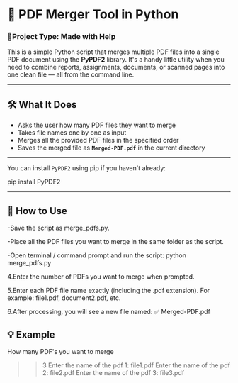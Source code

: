 # 📎 PDF Merger Tool in Python

### 🤝Project Type: Made with Help

This is a simple Python script that merges multiple PDF files into a single PDF document using the **PyPDF2** library. It's a handy little utility when you need to combine reports, assignments, documents, or scanned pages into one clean file — all from the command line.

---

## 🛠️ What It Does

- Asks the user how many PDF files they want to merge  
- Takes file names one by one as input  
- Merges all the provided PDF files in the specified order  
- Saves the merged file as **`Merged-PDF.pdf`** in the current directory  

---

You can install `PyPDF2` using pip if you haven't already:

pip install PyPDF2

---  

##  🚀 How to Use
-Save the script as merge_pdfs.py.

-Place all the PDF files you want to merge in the same folder as the script.

-Open terminal / command prompt and run the script:
python merge_pdfs.py

4.Enter the number of PDFs you want to merge when prompted.

5.Enter each PDF file name exactly (including the .pdf extension).
For example: file1.pdf, document2.pdf, etc.

6.After processing, you will see a new file named:
✅ Merged-PDF.pdf


## 💡 Example

How many PDF's you want to merge
>> 3
Enter the name of the pdf 1: file1.pdf
Enter the name of the pdf 2: file2.pdf
Enter the name of the pdf 3: file3.pdf
